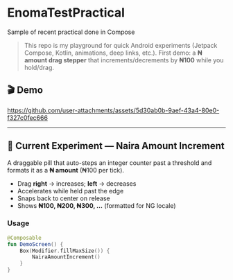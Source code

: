 # EnomaTestPractical
Sample of recent practical done in Compose

> This repo is my playground for quick Android experiments (Jetpack Compose, Kotlin, animations, deep links, etc.).
> First demo: a **₦ amount drag stepper** that increments/decrements by **₦100** while you hold/drag.




## 🎬 Demo
https://github.com/user-attachments/assets/5d30ab0b-9aef-43a4-80e0-f327c0fec666


---

## 🧪 Current Experiment — Naira Amount Increment
A draggable pill that auto-steps an integer counter past a threshold and formats it as a **₦ amount** (₦100 per tick).

- Drag **right** → increases; **left** → decreases
- Accelerates while held past the edge
- Snaps back to center on release
- Shows **₦100, ₦200, ₦300, …** (formatted for NG locale)

### Usage
```kotlin
@Composable
fun DemoScreen() {
    Box(Modifier.fillMaxSize()) {
        NairaAmountIncrement()
    }
}
